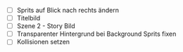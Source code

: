 - [ ] Sprits auf Blick nach rechts ändern
- [ ] Titelbild
- [ ] Szene 2 - Story Bild
- [ ] Transparenter Hintergrund bei Background Sprits fixen
- [ ] Kollisionen setzen